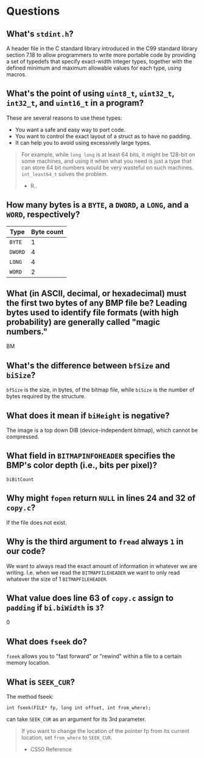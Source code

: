# Questions

## What's `stdint.h`?


A header file in the C standard library introduced in the C99 standard library section 7.18
to allow programmers to write more portable code by providing a set of typedefs that specify 
exact-width integer types, together with the defined minimum and maximum allowable values for 
each type, using macros.

## What's the point of using `uint8_t`, `uint32_t`, `int32_t`, and `uint16_t` in a program?


These are several reasons to use these types:
* You want a safe and easy way to port code.
* You want to control the exact layout of a struct as to have no padding. 
* It can help you to avoid using excessively large types. 
> For example, while `long long` is at least 64 bits, it might be 128-bit on some machines, 
and using it when what you need is just a type that can store 64 bit numbers would be very 
wasteful on such machines. `int_least64_t` solves the problem. 
> - R..

## How many bytes is a `BYTE`, a `DWORD`, a `LONG`, and a `WORD`, respectively?


Type | Byte count
---- | ----------
`BYTE` | 1
`DWORD` | 4
`LONG` | 4
`WORD` | 2

## What (in ASCII, decimal, or hexadecimal) must the first two bytes of any BMP file be? Leading bytes used to identify file formats (with high probability) are generally called "magic numbers."


BM

## What's the difference between `bfSize` and `biSize`?


`bfSize` is the size, in bytes, of the bitmap file, while `biSize` is the number of bytes required by the structure.

## What does it mean if `biHeight` is negative?


The image is a top down DIB (device-independent bitmap), which cannot be compressed.

## What field in `BITMAPINFOHEADER` specifies the BMP's color depth (i.e., bits per pixel)?


`biBitCount`

## Why might `fopen` return `NULL` in lines 24 and 32 of `copy.c`?


If the file does not exist.

## Why is the third argument to `fread` always `1` in our code?


We want to always read the exact amount of information in whatever we are writing.
I.e. when we read the `BITMAPFILEHEADER` we want to only read whatever the size of 1
`BITMAPFILEHEADER`.

## What value does line 63 of `copy.c` assign to `padding` if `bi.biWidth` is `3`?


0

## What does `fseek` do?


`fseek` allows you to "fast forward" or "rewind" within a file to a certain memory location.

## What is `SEEK_CUR`?


The method fseek: 
```
int fseek(FILE* fp, long int offset, int from_where);
```
can take `SEEK_CUR` as an argument for its 3rd parameter.
> If you want to change the location of the pointer fp from its current location, set `from_where` to `SEEK_CUR`.
> - CS50 Reference
